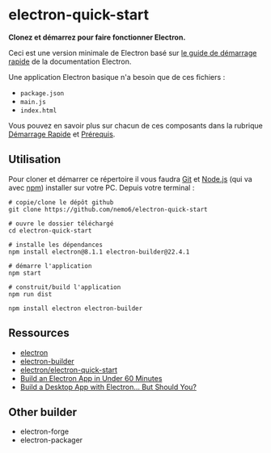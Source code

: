 # electron-quick-start

**Clonez et démarrez pour faire fonctionner Electron.**

Ceci est une version minimale de Electron basé sur [le guide de démarrage rapide](https://www.electronjs.org/fr/docs/latest/tutorial/quick-start) de la documentation Electron.

Une application Electron basique n'a besoin que de ces fichiers :

- `package.json`
- `main.js`
- `index.html`

Vous pouvez en savoir plus sur chacun de ces composants dans la rubrique [Démarrage Rapide](https://www.electronjs.org/fr/docs/latest/tutorial/quick-start) et [Prérequis](https://www.electronjs.org/fr/docs/latest/tutorial/tutorial-prerequisites).

## Utilisation

Pour cloner et démarrer ce répertoire il vous faudra [Git](https://git-scm.com) et [Node.js](https://nodejs.org/en/download/) (qui va avec [npm](http://npmjs.com)) installer sur votre PC. Depuis votre terminal :

```
# copie/clone le dépôt github
git clone https://github.com/nemo6/electron-quick-start

# ouvre le dossier téléchargé
cd electron-quick-start

# installe les dépendances
npm install electron@8.1.1 electron-builder@22.4.1

# démarre l'application
npm start

# construit/build l'application
npm run dist
```

```
npm install electron electron-builder
```

## Ressources

- [electron](https://www.npmjs.com/package/electron)
- [electron-builder](https://www.npmjs.com/package/electron-builder)
- [electron/electron-quick-start](https://github.com/electron/electron-quick-start)
- [Build an Electron App in Under 60 Minutes](https://www.youtube.com/watch?v=kN1Czs0m1SU)
- [Build a Desktop App with Electron... But Should You?](https://www.youtube.com/watch?v=3yqDxhR2XxE)

## Other builder

- electron-forge
- electron-packager
